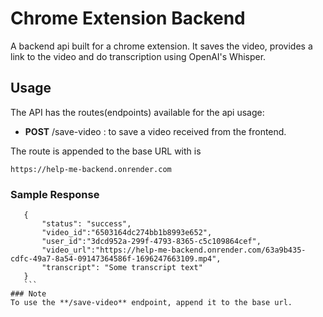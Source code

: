 # Chrome Extension Backend
A backend api built for a chrome extension. It saves the video, provides a link to the video and do transcription using OpenAI's Whisper.

## Usage

The  API has the routes(endpoints) available for the api usage:

- **POST** /save-video : to save a video received from the frontend.


The route is appended to the base URL with is


```
https://help-me-backend.onrender.com
```

### Sample Response
 ```
    {
        "status": "success",
        "video_id":"6503164dc274bb1b8993e652",
        "user_id":"3dcd952a-299f-4793-8365-c5c109864cef",
        "video_url":"https://help-me-backend.onrender.com/63a9b435-cdfc-49a7-8a54-09147364586f-1696247663109.mp4",
        "transcript": "Some transcript text"
    }
    ```
### Note
To use the **/save-video** endpoint, append it to the base url.
